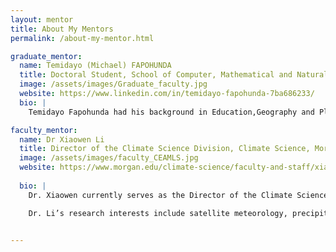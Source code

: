 ```yaml
---
layout: mentor
title: About My Mentors
permalink: /about-my-mentor.html

graduate_mentor:
  name: Temidayo (Michael) FAPOHUNDA
  title: Doctoral Student, School of Computer, Mathematical and Natural Sciences.
  image: /assets/images/Graduate_faculty.jpg
  website: https://www.linkedin.com/in/temidayo-fapohunda-7ba686233/
  bio: |
    Temidayo Fapohunda had his background in Education,Geography and Planning with special in interest in environmental studies, pollution and human health. He is a Graduate Research Assistant in the GESTAR division and at present, in the final stage of his PhD in Bio-environmental Science under the supervision of Dr Richard Damoah, where he is developing a model to determine, analyse and map the relationship between pollution and respiratory disease in developing country. His publications include solving environmental deterioration issues, application of Cartography/GIS to analyze and map environmental /climate issues and human health.

faculty_mentor:
  name: Dr Xiaowen Li
  title: Director of the Climate Science Division, Climate Science, Morgan State University
  image: /assets/images/faculty_CEAMLS.jpg
  website: https://www.morgan.edu/climate-science/faculty-and-staff/xiaowen-li
          
  bio: |
    Dr. Xiaowen currently serves as the Director of the Climate Science Division in the School of Computer, Mathematics & Natural Sciences. She earned her bachelor’s degree in Atmospheric Sciences from Peking University, followed by a PhD in Geophysical Sciences from the University of Chicago. Dr. Li subsequently joined NASA Goddard Space Flight Center in Greenbelt, MD as a postdoc, and eventually ascending to a Senior Research Scientist affiliated with Morgan State University. She joined Climate Science Division at Morgan in Fall 2022. 

    Dr. Li’s research interests include satellite meteorology, precipitation physics and dynamics, aerosol-cloud-precipitation interactions, regional atmosphere modeling, and climate sciences. Her recent interests include machine learning applications in atmospheric sciences, including data segmentation, microphysics parameterization and satellite data retrievals.


---
```


